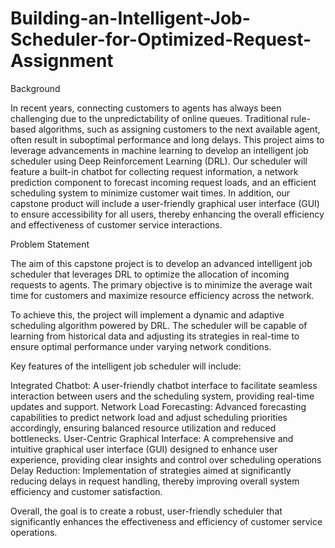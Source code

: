 # Building-an-Intelligent-Job-Scheduler-for-Optimized-Request-Assignment

Background

In recent years, connecting customers to agents has always been challenging due to the unpredictability of online queues. Traditional rule-based algorithms, such as assigning customers to the next available agent, often result in suboptimal performance and long delays. This project aims to leverage advancements in machine learning to develop an intelligent job scheduler using Deep Reinforcement Learning (DRL). Our scheduler will feature a built-in chatbot for collecting request information, a network prediction component to forecast incoming request loads, and an efficient scheduling system to minimize customer wait times. In addition, our capstone product will include a user-friendly graphical user interface (GUI) to ensure accessibility for all users, thereby enhancing the overall efficiency and effectiveness of customer service interactions.

Problem Statement

The aim of this capstone project is to develop an advanced intelligent job scheduler that leverages DRL to optimize the allocation of incoming requests to agents. The primary objective is to minimize the average wait time for customers and maximize resource efficiency across the network.

To achieve this, the project will implement a dynamic and adaptive scheduling algorithm powered by DRL. The scheduler will be capable of learning from historical data and adjusting its strategies in real-time to ensure optimal performance under varying network conditions.

Key features of the intelligent job scheduler will include:

Integrated Chatbot: A user-friendly chatbot interface to facilitate seamless interaction between users and the scheduling system, providing real-time updates and support.
Network Load Forecasting: Advanced forecasting capabilities to predict network load and adjust scheduling priorities accordingly, ensuring balanced resource utilization and reduced bottlenecks.
User-Centric Graphical Interface: A comprehensive and intuitive graphical user interface (GUI) designed to enhance user experience, providing clear insights and control over scheduling operations
Delay Reduction: Implementation of strategies aimed at significantly reducing delays in request handling, thereby improving overall system efficiency and customer satisfaction.

Overall, the goal is to create a robust, user-friendly scheduler that significantly enhances the effectiveness and efficiency of customer service operations.
